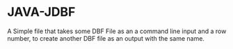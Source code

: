 # JAVA-JDBF
A Simple file that takes some DBF File as an a command line input and a row number, to create another DBF file as an output with the same name.
